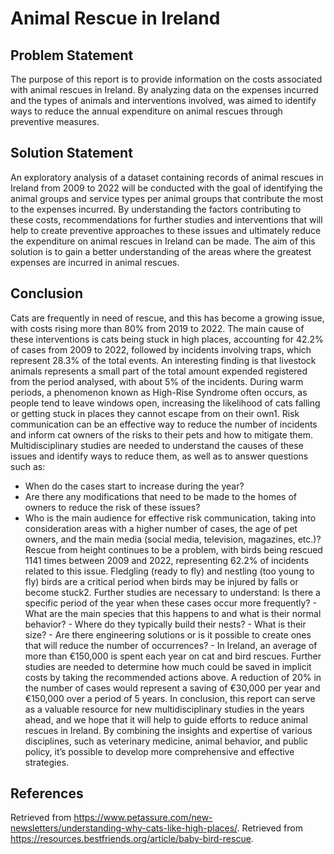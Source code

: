 # Animal Rescue in Ireland

## Problem Statement
The purpose of this report is to provide information on the costs associated with animal rescues in Ireland. By analyzing data on the expenses incurred and the types of animals and interventions involved, was aimed to identify ways to reduce the annual expenditure on animal rescues through preventive measures.

## Solution Statement
An exploratory analysis of a dataset containing records of animal rescues in Ireland from 2009 to 2022 will be conducted with the goal of identifying the animal groups and service types per animal groups that contribute the most to the expenses incurred. By understanding the factors contributing to these costs, recommendations for further studies and interventions that will help to create preventive approaches to these issues and ultimately reduce the expenditure on animal rescues in Ireland can be made. The aim of this solution is to gain a better understanding of the areas where the greatest expenses are incurred in animal rescues.

## Conclusion
Cats are frequently in need of rescue, and this has become a growing issue, with costs rising more than 80% from 2019 to 2022. The main cause of these interventions is cats being stuck in high places, accounting for 42.2% of cases from 2009 to 2022, followed by incidents involving traps, which represent 28.3% of the total events.
An interesting finding is that livestock animals represents a small part of the total amount expended registered from the period analysed, with about 5% of the incidents.
During warm periods, a phenomenon known as High-Rise Syndrome often occurs, as people tend to leave windows open, increasing the likelihood of cats falling or getting stuck in places they cannot escape from on their own1. Risk communication can be an effective way to reduce the number of incidents and inform cat owners of the risks to their pets and how to mitigate them. Multidisciplinary studies are needed to understand the causes of these issues and identify ways to reduce them, as well as to answer questions such as:
- When do the cases start to increase during the year?
-	Are there any modifications that need to be made to the homes of owners to reduce the risk of these issues?
-	Who is the main audience for effective risk communication, taking into consideration areas with a higher number of cases, the age of pet owners, and the main media (social media, television, magazines, etc.)?
Rescue from height continues to be a problem, with birds being rescued 1141 times between 2009 and 2022, representing 62.2% of incidents related to this issue. Fledgling (ready to fly) and nestling (too young to fly) birds are a critical period when birds may be injured by falls or become stuck2. Further studies are necessary to understand:
Is there a specific period of the year when these cases occur more frequently? - What are the main species that this happens to and what is their normal behavior? - Where do they typically build their nests? - What is their size? - Are there engineering solutions or is it possible to create ones that will reduce the number of occurrences? - In Ireland, an average of more than €150,000 is spent each year on cat and bird rescues. Further studies are needed to determine how much could be saved in implicit costs by taking the recommended actions above. A reduction of 20% in the number of cases would represent a saving of €30,000 per year and €150,000 over a period of 5 years.
In conclusion, this report can serve as a valuable resource for new multidisciplinary studies in the years ahead, and we hope that it will help to guide efforts to reduce animal rescues in Ireland. By combining the insights and expertise of various disciplines, such as veterinary medicine, animal behavior, and public policy, it’s possible to develop more comprehensive and effective strategies.

## References
Retrieved from https://www.petassure.com/new-newsletters/understanding-why-cats-like-high-places/.
Retrieved from https://resources.bestfriends.org/article/baby-bird-rescue.
